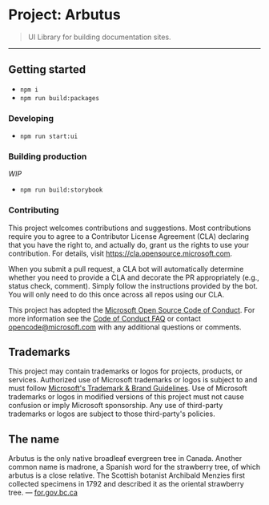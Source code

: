 # Project: Arbutus

> UI Library for building documentation sites.

---

## Getting started

- `npm i`
- `npm run build:packages`

### Developing

- `npm run start:ui`

### Building production
_WIP_
- `npm run build:storybook`

### Contributing

This project welcomes contributions and suggestions.  Most contributions require you to agree to a
Contributor License Agreement (CLA) declaring that you have the right to, and actually do, grant us
the rights to use your contribution. For details, visit https://cla.opensource.microsoft.com.

When you submit a pull request, a CLA bot will automatically determine whether you need to provide
a CLA and decorate the PR appropriately (e.g., status check, comment). Simply follow the instructions
provided by the bot. You will only need to do this once across all repos using our CLA.

This project has adopted the [Microsoft Open Source Code of Conduct](https://opensource.microsoft.com/codeofconduct/).
For more information see the [Code of Conduct FAQ](https://opensource.microsoft.com/codeofconduct/faq/) or
contact [opencode@microsoft.com](mailto:opencode@microsoft.com) with any additional questions or comments.

## Trademarks

This project may contain trademarks or logos for projects, products, or services. Authorized use of Microsoft 
trademarks or logos is subject to and must follow 
[Microsoft's Trademark & Brand Guidelines](https://www.microsoft.com/en-us/legal/intellectualproperty/trademarks/usage/general).
Use of Microsoft trademarks or logos in modified versions of this project must not cause confusion or imply Microsoft sponsorship.
Any use of third-party trademarks or logos are subject to those third-party's policies.

## The name
Arbutus is the only native broadleaf evergreen tree in Canada. Another common name is madrone, a Spanish word for the strawberry tree, of which arbutus is a close relative. The Scottish botanist Archibald Menzies first collected specimens in 1792 and described it as the oriental strawberry tree.
— [for.gov.bc.ca](https://www.for.gov.bc.ca/hfd/library/documents/treebook/arbutus.htm)
